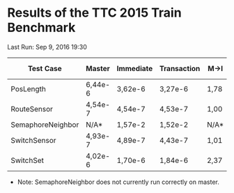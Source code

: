 # Results of the TTC 2015 Train Benchmark

Last Run: Sep 9, 2016 19:30

 Test Case         |  Master | Immediate | Transaction | M->I | M->T | I->T |
------------------ |-------- |---------- |------------ |----- |----- |----- |
 PosLength         | 6,44e-6 | 3,62e-6   | 3,27e-6     | 1,78 | 1,97 | 1,11 |
 RouteSensor       | 4,54e-7 | 4,54e-7   | 4,53e-7     | 1,00 | 1,00 | 1,00 |
 SemaphoreNeighbor | N/A*    | 1,57e-2   | 1,52e-2     | N/A* | N/A* | 1,04 |
 SwitchSensor      | 4,93e-7 | 4,89e-7   | 4,43e-7     | 1,01 | 1,11 | 1,10 |
 SwitchSet         | 4,02e-6 | 1,70e-6   | 1,84e-6     | 2,37 | 2,18 | 0,92 |

* Note: SemaphoreNeighbor does not currently run correctly on master.